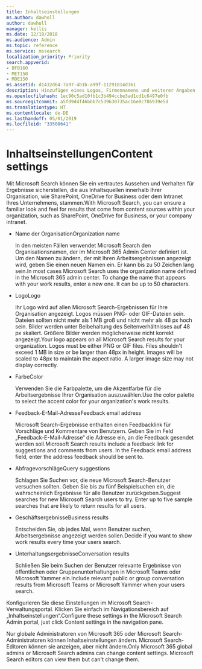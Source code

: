 ```yaml
---
title: Inhaltseinstellungen
ms.author: dawholl
author: dawholl
manager: kellis
ms.date: 12/18/2018
ms.audience: Admin
ms.topic: reference
ms.service: mssearch
localization_priority: Priority
search.appverid:
- BFB160
- MET150
- MOE150
ms.assetid: d1432d64-7a97-4b1b-a99f-11291814d361
description: Hinzufügen eines Logos, Firmennamens und weiterer Angaben zu Ihren Microsoft Search-Arbeitsergebnissen
ms.openlocfilehash: 1ec90c5ad10fb1c3b494ccbe3ad1cd1c6497e0fb
ms.sourcegitcommit: a5fd9d4f46bbb7c539630735ac16e0c786939e5d
ms.translationtype: HT
ms.contentlocale: de-DE
ms.lasthandoff: 05/01/2019
ms.locfileid: "33508641"
---
```

# <a name="content-settings"></a><span data-ttu-id="cf48c-103">Inhaltseinstellungen</span><span class="sxs-lookup"><span data-stu-id="cf48c-103">Content settings</span></span>

<span data-ttu-id="cf48c-104">Mit Microsoft Search können Sie ein vertrautes Aussehen und Verhalten für Ergebnisse sicherstellen, die aus Inhaltsquellen innerhalb Ihrer Organisation, wie SharePoint, OneDrive for Business oder dem Intranet Ihres Unternehmens, stammen.</span><span class="sxs-lookup"><span data-stu-id="cf48c-104">With Microsoft Search, you can ensure a familiar look and feel for results that come from content sources within your organization, such as SharePoint, OneDrive for Business, or your company intranet.</span></span> 
  
- <span data-ttu-id="cf48c-105">Name der Organisation</span><span class="sxs-lookup"><span data-stu-id="cf48c-105">Organization name</span></span>
    
    <span data-ttu-id="cf48c-p101">In den meisten Fällen verwendet Microsoft Search den Organisationsnamen, der im Microsoft 365 Admin Center definiert ist. Um den Namen zu ändern, der mit Ihren Arbeitsergebnissen angezeigt wird, geben Sie einen neuen Namen ein. Er kann bis zu 50 Zeichen lang sein.</span><span class="sxs-lookup"><span data-stu-id="cf48c-p101">In most cases Microsoft Search uses the organization name defined in the Microsoft 365 admin center. To change the name that appears with your work results, enter a new one. It can be up to 50 characters.</span></span>
    
- <span data-ttu-id="cf48c-109">Logo</span><span class="sxs-lookup"><span data-stu-id="cf48c-109">Logo</span></span>
    
    <span data-ttu-id="cf48c-p102">Ihr Logo wird auf allen Microsoft Search-Ergebnissen für Ihre Organisation angezeigt. Logos müssen PNG- oder GIF-Dateien sein. Dateien sollten nicht mehr als 1 MB groß und nicht mehr als 48 px hoch sein. Bilder werden unter Beibehaltung des Seitenverhältnisses auf 48 px skaliert. Größere Bilder werden möglicherweise nicht korrekt angezeigt.</span><span class="sxs-lookup"><span data-stu-id="cf48c-p102">Your logo appears on all Microsoft Search results for your organization. Logos must be either PNG or GIF files. Files shouldn't exceed 1 MB in size or be larger than 48px in height. Images will be scaled to 48px to maintain the aspect ratio. A larger image size may not display correctly.</span></span>
    
- <span data-ttu-id="cf48c-115">Farbe</span><span class="sxs-lookup"><span data-stu-id="cf48c-115">Color</span></span>
    
    <span data-ttu-id="cf48c-116">Verwenden Sie die Farbpalette, um die Akzentfarbe für die Arbeitsergebnisse Ihrer Organisation auszuwählen.</span><span class="sxs-lookup"><span data-stu-id="cf48c-116">Use the color palette to select the accent color for your organization's work results.</span></span>
    
- <span data-ttu-id="cf48c-117">Feedback-E-Mail-Adresse</span><span class="sxs-lookup"><span data-stu-id="cf48c-117">Feedback email address</span></span>
    
    <span data-ttu-id="cf48c-p103">Microsoft Search-Ergebnisse enthalten einen Feedbacklink für Vorschläge und Kommentare von Benutzern. Geben Sie im Feld „Feedback-E-Mail-Adresse“ die Adresse ein, an die Feedback gesendet werden soll.</span><span class="sxs-lookup"><span data-stu-id="cf48c-p103">Microsoft Search results include a feedback link for suggestions and comments from users. In the Feedback email address field, enter the address feedback should be sent to.</span></span>
    
- <span data-ttu-id="cf48c-120">Abfragevorschläge</span><span class="sxs-lookup"><span data-stu-id="cf48c-120">Query suggestions</span></span>
    
    <span data-ttu-id="cf48c-p104">Schlagen Sie Suchen vor, die neue Microsoft Search-Benutzer versuchen sollten. Geben Sie bis zu fünf Beispielsuchen ein, die wahrscheinlich Ergebnisse für alle Benutzer zurückgeben.</span><span class="sxs-lookup"><span data-stu-id="cf48c-p104">Suggest searches for new Microsoft Search users to try. Enter up to five sample searches that are likely to return results for all users.</span></span>
    
- <span data-ttu-id="cf48c-123">Geschäftsergebnisse</span><span class="sxs-lookup"><span data-stu-id="cf48c-123">Business results</span></span>
    
    <span data-ttu-id="cf48c-124">Entscheiden Sie, ob jedes Mal, wenn Benutzer suchen, Arbeitsergebnisse angezeigt werden sollen.</span><span class="sxs-lookup"><span data-stu-id="cf48c-124">Decide if you want to show work results every time your users search.</span></span>
    
- <span data-ttu-id="cf48c-125">Unterhaltungsergebnisse</span><span class="sxs-lookup"><span data-stu-id="cf48c-125">Conversation results</span></span>
    
    <span data-ttu-id="cf48c-126">Schließen Sie beim Suchen der Benutzer relevante Ergebnisse von öffentlichen oder Gruppenunterhaltungen in Microsoft Teams oder Microsoft Yammer ein.</span><span class="sxs-lookup"><span data-stu-id="cf48c-126">Include relevant public or group conversation results from Microsoft Teams or Microsoft Yammer when your users search.</span></span>
    
<span data-ttu-id="cf48c-127">Konfigurieren Sie diese Einstellungen im Microsoft Search-Verwaltungsportal. Klicken Sie einfach im Navigationsbereich auf „Inhaltseinstellungen“.</span><span class="sxs-lookup"><span data-stu-id="cf48c-127">Configure these settings in the Microsoft Search Admin portal, just click Content settings in the navigation pane.</span></span>
  
<span data-ttu-id="cf48c-p105">Nur globale Administratoren von Microsoft 365 oder Microsoft Search-Administratoren können Inhaltseinstellungen ändern. Microsoft Search-Editoren können sie anzeigen, aber nicht ändern.</span><span class="sxs-lookup"><span data-stu-id="cf48c-p105">Only Microsoft 365 global admins or Microsoft Search admins can change content settings. Microsoft Search editors can view them but can't change them.</span></span>


